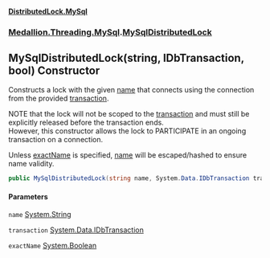 #### [DistributedLock.MySql](README.md 'README')
### [Medallion.Threading.MySql](Medallion.Threading.MySql.md 'Medallion.Threading.MySql').[MySqlDistributedLock](MySqlDistributedLock.md 'Medallion.Threading.MySql.MySqlDistributedLock')

## MySqlDistributedLock(string, IDbTransaction, bool) Constructor

Constructs a lock with the given [name](MySqlDistributedLock..ctor.7PfsrTn0xgkLTsBbB0BbVw.md#Medallion.Threading.MySql.MySqlDistributedLock.MySqlDistributedLock(string,System.Data.IDbTransaction,bool).name 'Medallion.Threading.MySql.MySqlDistributedLock.MySqlDistributedLock(string, System.Data.IDbTransaction, bool).name') that connects using the connection from the provided [transaction](MySqlDistributedLock..ctor.7PfsrTn0xgkLTsBbB0BbVw.md#Medallion.Threading.MySql.MySqlDistributedLock.MySqlDistributedLock(string,System.Data.IDbTransaction,bool).transaction 'Medallion.Threading.MySql.MySqlDistributedLock.MySqlDistributedLock(string, System.Data.IDbTransaction, bool).transaction').  
  
NOTE that the lock will not be scoped to the [transaction](MySqlDistributedLock..ctor.7PfsrTn0xgkLTsBbB0BbVw.md#Medallion.Threading.MySql.MySqlDistributedLock.MySqlDistributedLock(string,System.Data.IDbTransaction,bool).transaction 'Medallion.Threading.MySql.MySqlDistributedLock.MySqlDistributedLock(string, System.Data.IDbTransaction, bool).transaction') and must still be explicitly released before the transaction ends.  
However, this constructor allows the lock to PARTICIPATE in an ongoing transaction on a connection.  
  
Unless [exactName](MySqlDistributedLock..ctor.7PfsrTn0xgkLTsBbB0BbVw.md#Medallion.Threading.MySql.MySqlDistributedLock.MySqlDistributedLock(string,System.Data.IDbTransaction,bool).exactName 'Medallion.Threading.MySql.MySqlDistributedLock.MySqlDistributedLock(string, System.Data.IDbTransaction, bool).exactName') is specified, [name](MySqlDistributedLock..ctor.7PfsrTn0xgkLTsBbB0BbVw.md#Medallion.Threading.MySql.MySqlDistributedLock.MySqlDistributedLock(string,System.Data.IDbTransaction,bool).name 'Medallion.Threading.MySql.MySqlDistributedLock.MySqlDistributedLock(string, System.Data.IDbTransaction, bool).name') will be escaped/hashed to ensure name validity.

```csharp
public MySqlDistributedLock(string name, System.Data.IDbTransaction transaction, bool exactName=false);
```
#### Parameters

<a name='Medallion.Threading.MySql.MySqlDistributedLock.MySqlDistributedLock(string,System.Data.IDbTransaction,bool).name'></a>

`name` [System.String](https://docs.microsoft.com/en-us/dotnet/api/System.String 'System.String')

<a name='Medallion.Threading.MySql.MySqlDistributedLock.MySqlDistributedLock(string,System.Data.IDbTransaction,bool).transaction'></a>

`transaction` [System.Data.IDbTransaction](https://docs.microsoft.com/en-us/dotnet/api/System.Data.IDbTransaction 'System.Data.IDbTransaction')

<a name='Medallion.Threading.MySql.MySqlDistributedLock.MySqlDistributedLock(string,System.Data.IDbTransaction,bool).exactName'></a>

`exactName` [System.Boolean](https://docs.microsoft.com/en-us/dotnet/api/System.Boolean 'System.Boolean')
